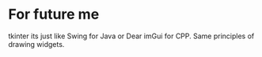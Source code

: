 
# For future me
tkinter its just like Swing for Java or Dear imGui for CPP. Same principles of drawing widgets.